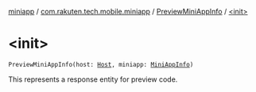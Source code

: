 [miniapp](../../index.md) / [com.rakuten.tech.mobile.miniapp](../index.md) / [PreviewMiniAppInfo](index.md) / [&lt;init&gt;](./-init-.md)

# &lt;init&gt;

`PreviewMiniAppInfo(host: `[`Host`](../-host/index.md)`, miniapp: `[`MiniAppInfo`](../-mini-app-info/index.md)`)`

This represents a response entity for preview code.

